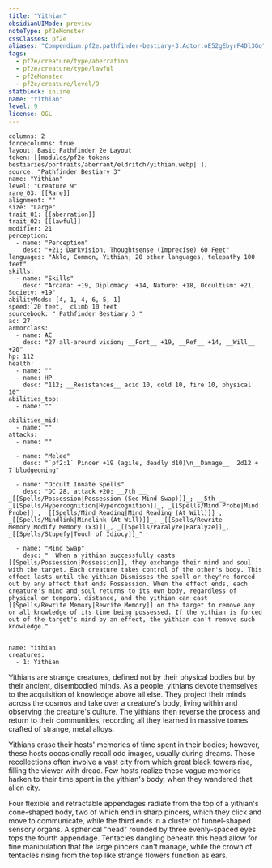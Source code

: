 ```yaml
---
title: "Yithian"
obsidianUIMode: preview
noteType: pf2eMonster
cssClasses: pf2e
aliases: "Compendium.pf2e.pathfinder-bestiary-3.Actor.oE52gEbyrF4Dl3Go" 
tags:
  - pf2e/creature/type/aberration
  - pf2e/creature/type/lawful
  - pf2eMonster
  - pf2e/creature/level/9
statblock: inline
name: "Yithian"
level: 9
license: OGL
---
```


```statblock
columns: 2
forcecolumns: true
layout: Basic Pathfinder 2e Layout
token: [[modules/pf2e-tokens-bestiaries/portraits/aberrant/eldritch/yithian.webp| ]]
source: "Pathfinder Bestiary 3"
name: "Yithian"
level: "Creature 9"
rare_03: [[Rare]]
alignment: ""
size: "Large"
trait_01: [[aberration]]
trait_02: [[lawful]]
modifier: 21
perception:
  - name: "Perception"
    desc: "+21; Darkvision, Thoughtsense (Imprecise) 60 Feet"
languages: "Aklo, Common, Yithian; 20 other languages, telepathy 100 feet"
skills:
  - name: "Skills"
    desc: "Arcana: +19, Diplomacy: +14, Nature: +18, Occultism: +21, Society: +19"
abilityMods: [4, 1, 4, 6, 5, 1]
speed: 20 feet,  climb 10 feet
sourcebook: "_Pathfinder Bestiary 3_"
ac: 27
armorclass:
  - name: AC
    desc: "27 all-around vision; __Fort__ +19, __Ref__ +14, __Will__ +20"
hp: 112
health:
  - name: ""
  - name: HP
    desc: "112; __Resistances__ acid 10, cold 10, fire 10, physical 10"
abilities_top:
  - name: ""

abilities_mid:
  - name: ""
attacks:
  - name: ""

  - name: "Melee"
    desc: "`pf2:1` Pincer +19 (agile, deadly d10)\n__Damage__  2d12 + 7 bludgeoning"

  - name: "Occult Innate Spells"
    desc: "DC 28, attack +20; __7th __  _[[Spells/Possession|Possession (See Mind Swap)]]_; __5th __  _[[Spells/Hypercognition|Hypercognition]]_, _[[Spells/Mind Probe|Mind Probe]]_, _[[Spells/Mind Reading|Mind Reading (At Will)]]_, _[[Spells/Mindlink|Mindlink (At Will)]]_, _[[Spells/Rewrite Memory|Modify Memory (x3)]]_, _[[Spells/Paralyze|Paralyze]]_, _[[Spells/Stupefy|Touch of Idiocy]]_"

  - name: "Mind Swap"
    desc: "  When a yithian successfully casts [[Spells/Possession|Possession]], they exchange their mind and soul with the target. Each creature takes control of the other's body. This effect lasts until the yithian Dismisses the spell or they're forced out by any effect that ends Possession. When the effect ends, each creature's mind and soul returns to its own body, regardless of physical or temporal distance, and the yithian can cast [[Spells/Rewrite Memory|Rewrite Memory]] on the target to remove any or all knowledge of its time being possessed. If the yithian is forced out of the target's mind by an effect, the yithian can't remove such knowledge."
 
```

```encounter-table
name: Yithian
creatures:
  - 1: Yithian
```



Yithians are strange creatures, defined not by their physical bodies but by their ancient, disembodied minds. As a people, yithians devote themselves to the acquisition of knowledge above all else. They project their minds across the cosmos and take over a creature's body, living within and observing the creature's culture. The yithians then reverse the process and return to their communities, recording all they learned in massive tomes crafted of strange, metal alloys.

Yithians erase their hosts' memories of time spent in their bodies; however, these hosts occasionally recall odd images, usually during dreams. These recollections often involve a vast city from which great black towers rise, filling the viewer with dread. Few hosts realize these vague memories harken to their time spent in the yithian's body, when they wandered that alien city.

Four flexible and retractable appendages radiate from the top of a yithian's cone-shaped body, two of which end in sharp pincers, which they click and move to communicate, while the third ends in a cluster of funnel-shaped sensory organs. A spherical "head" rounded by three evenly-spaced eyes tops the fourth appendage. Tentacles dangling beneath this head allow for fine manipulation that the large pincers can't manage, while the crown of tentacles rising from the top like strange flowers function as ears.
